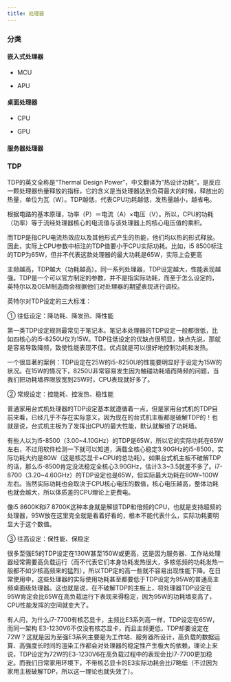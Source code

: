 ```yaml
---
title: 处理器
---
```


### 分类

#### 嵌入式处理器

* MCU

* APU

#### 桌面处理器

* CPU 

* GPU

#### 服务器处理器

### TDP

TDP的英文全称是“Thermal Design Power”，中文翻译为“热设计功耗”，是反应一颗处理器热量释放的指标，它的含义是当处理器达到负荷最大的时候，释放出的热量，单位为瓦（W）。TDP越低，代表CPU功耗越低，发热量越小，越省电。


根据电路的基本原理，功率（P）＝电流（A）×电压（V）。所以，CPU的功耗（功率）等于流经处理器核心的电流值与该处理器上的核心电压值的乘积。

而TDP是指CPU电流热效应以及其他形式产生的热能，他们均以热的形式释放。因此，实际上CPU参数中标注的TDP值要小于CPU实际功耗。比如，i5 8500标注的TDP为65W，但并不代表这款处理器的最大功耗是65W，实际上会更高

主频越高，TDP越大（功耗越高）。同一系列处理器，TDP设定越大，性能表现越强。TDP是一个可以官方制定的参数，并不是指实际功耗，而至于怎么设定的，英特尔以及OEM制造商会根据他们对处理器的期望表现进行调校。


英特尔对TDP设定的三大标准：

① 往低设定：降功耗、降发热、降性能

第一类TDP设定规则最常见于笔记本。笔记本处理器的TDP设定一般都很低，比如四核心的i5-8250U仅为15W。TDP往低设定的优缺点很明显，缺点先说，那就是容易导致降频，致使性能表现不佳。优点就是可以很好地控制功耗和发热。

一个很显著的案例：TDP设定在25W的i5-8250U的性能要明显好于设定为15W的状况。在15W的情况下，8250U非常容易发生因为触碰功耗墙而降频的问题，当我们把功耗墙界限放宽到25W时，CPU表现就好多了。

② 常规设定：控能耗、控发热、稳性能

普通家用台式机处理器的TDP设定基本就遵循着一点，但是家用台式机的TDP目前来看，已经几乎不存在实际意义，因为现在的台式机主板都是破解TDP的！也就是说，台式机主板为了发挥出CPU的最大性能，默认就解锁了功耗墙。

有些人以为I5-8500（3.00~4.10GHz）的TDP是65W，所以它的实际功耗在65W左右，不过用软件检测一下就可以知道，满载全核心稳定3.90GHz的i5-8500，实际功耗大约是80W（这是核芯显卡+CPU的总功耗）。如果台式机主板不破解TDP的话，那么i5-8500肯定没法稳定全核心3.90GHz，估计3.3~3.5就差不多了。i7-8700（3.20~4.60GHz）的TDP设定也是65W，但实际最大功耗在80W~100W左右。当然实际功耗也会取决于CPU核心电压的数值，核心电压越高，整体功耗也就会越大，所以体质差的CPU理论上更费电。

像i5 8600K和i7 8700K这种本身就是解锁TDP和倍频的CPU，也就是支持超频的处理器，95W放在这里完全就是看着好看的，根本不能代表什么，实际功耗要明显大于这个数值。

③ 往高设定：保性能、保稳定

很多至强E5的TDP设定在130W甚至150W或更高，这是因为服务器、工作站处理器经常需要高负载运行（而不代表它们本身功耗发热很大，多核低频的功耗发热一般都不如少核高频来的猛烈），所以TDP定的高一些就不容易出现性能下降。在日常使用中，这些处理器的实际使用功耗甚至都要低于TDP设定为95W的普通高主频桌面级处理器。这也就是说，在不破解TDP的主板上，将处理器TDP设定在95W肯定会比65W在高负载运行下表现来得稳定，因为95W的功耗墙变高了，CPU性能发挥的空间就变大了。

有人问，为什么i7-7700有核芯显卡，主频比E3系列高一样，TDP设定在65W，而同一架构 E3-1230V6不仅没有核芯显卡，而且主频更低，TDP却要设定在72W？这就是因为至强E3系列主要是为工作站、服务器所设计，高负载的数据运算、高强度长时间的渲染工作都会对处理器的稳定性产生极大的依赖，理论上来说，TDP设定为72W的E3-1230V6在高负载过程中的表现会比I7-7700更加稳定。而我们日常家用环境下，不带核芯显卡的E3实际功耗会比i7略低（不过因为家用主板破解TDP，所以这一理论也就失效了）。
